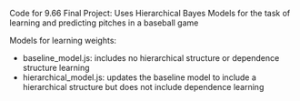 Code for 9.66 Final Project: Uses Hierarchical Bayes Models for the task of learning and predicting pitches in a baseball game

Models for learning weights:
  - baseline_model.js: includes no hierarchical structure or dependence structure learning
  - hierarchical_model.js: updates the baseline model to include a hierarchical structure but does not include dependence learning
